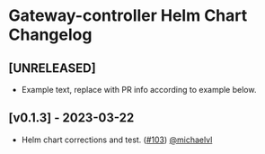 # Gateway-controller Helm Chart Changelog

## [UNRELEASED]

- Example text, replace with PR info according to example below.

## [v0.1.3] - 2023-03-22

- Helm chart corrections and test. ([#103](https://github.com/tv2-oss/gateway-controller/pull/103)) [@michaelvl](https://github.com/michaelvl)
